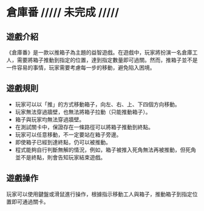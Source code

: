 # 倉庫番 /////  **未完成**  /////

## 遊戲介紹

《倉庫番》是一款以推箱子為主題的益智遊戲。在遊戲中，玩家將扮演一名倉庫工人，需要將箱子推動到指定的位置，達到指定數量即可過關。然而，推箱子並不是一件容易的事情，玩家需要考慮每一步的移動，避免陷入困境。

## 遊戲規則

- 玩家可以以「推」的方式移動箱子，向左、右、上、下四個方向移動。
- 玩家無法穿過牆壁，也無法將箱子拉動（只能推動箱子）。
- 箱子與玩家均無法穿過牆壁。
- 在測試關卡中，保證存在一條路徑可以將箱子推動到終點。
- 玩家可以任意移動，不一定要站在箱子旁邊。
- 即使箱子已經到達終點，仍可以被推動。
- 程式能夠自行判斷無解的情況，例如，箱子被推入死角無法再被推動，但死角並不是終點，則會告知玩家結束遊戲。

## 遊戲操作

玩家可以使用鍵盤或滑鼠進行操作，根據指示移動工人與箱子，推動箱子到指定位置即可通過關卡。

